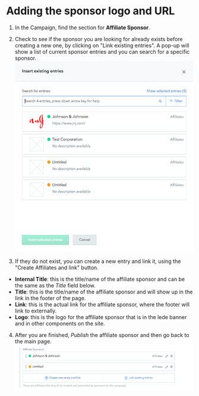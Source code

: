 # Adding the sponsor logo and URL

1.  In the Campaign, find the section for **Affiliate Sponsor**.

2.  Check to see if the sponsor you are looking for already exists before creating a new one, by clicking on "Link existing entries". A pop-up will show a list of current sponsor entries and you can search for a specific sponsor.
    ![Sponsor](../_assets/insert-sponsor-popup.png)

3.  If they do not exist, you can create a new entry and link it, using the "Create Affiliates and link" button.

* **Internal Title**: this is the title/name of the affiliate sponsor and can be the same as the _Title_ field below.
* **Title**: this is the title/name of the affiliate sponsor and will show up in the link in the footer of the page.
* **Link**: this is the actual link for the affiliate sponsor, where the footer will link to externally.
* **Logo**: this is the logo for the affiliate sponsor that is in the lede banner and in other components on the site.

4.  After you are finished, _Publish_ the affiliate sponsor and then go back to the main page.
    ![Affiliate sponsor added](../_assets/affiliate-sponsor-added.png)
